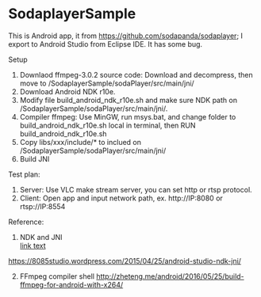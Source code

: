 # SodaplayerSample

This is Android app, it from https://github.com/sodapanda/sodaplayer; 
I export to Android Studio from Eclipse IDE.
It has some bug.

Setup

1. Downlaod ffmpeg-3.0.2 source code: Download and decompress, then move to /SodaplayerSample/sodaPlayer/src/main/jni/
2. Download Android NDK r10e.
3. Modify file build_android_ndk_r10e.sh and make sure NDK path on /SodaplayerSample/sodaPlayer/src/main/jni/.
4. Compiler ffmpeg: Use MinGW, run msys.bat, and change folder to build_android_ndk_r10e.sh local in terminal, then RUN build_android_ndk_r10e.sh
5. Copy libs/xxx/include/* to inclued on /SodaplayerSample/sodaPlayer/src/main/jni/
6. Build JNI


Test plan:

1. Server: Use VLC make stream server, you can set http or rtsp protocol.
2. Client: Open app and input network path, ex. http://IP:8080 or rtsp://IP:8554


Reference:

1. NDK and JNI <br>
<a href="http://blog.xuite.net/lwchafter30/blog/373974237-Android+studio+1.5.1+NDK+JNI%E7%92%B0%E5%A2%83%E5%AE%89%E8%A3%9D%E8%88%87%E5%9F%B7%E8%A1%8C%E5%8E%9F%E7%90%86">link text</a>

https://8085studio.wordpress.com/2015/04/25/android-studio-ndk-jni/

2. FFmpeg compiler shell
http://zheteng.me/android/2016/05/25/build-ffmpeg-for-android-with-x264/

